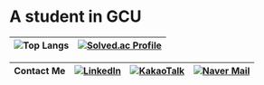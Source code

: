 # A student in GCU
| <center>![Top Langs](https://github-readme-stats.vercel.app/api/top-langs/?username=zero-bean&layout=compact)</center> | <center>[![Solved.ac Profile](http://mazassumnida.wtf/api/v2/generate_badge?boj=rkcjs2020)](https://solved.ac/rkcjs2020/)</center> |
|:---:|:---:|


| Contact Me | [![LinkedIn](https://img.shields.io/badge/LinkedIn-0A66C2?style=for-the-badge&logo=linkedin&logoColor=white)]([https://www.linkedin.com/in/your-linkedin-id](https://www.linkedin.com/in/%EC%98%81%EB%B9%88-%EB%B0%95-b59306376?utm_source=share&utm_campaign=share_via&utm_content=profile&utm_medium=android_app)) | [![KakaoTalk](https://img.shields.io/badge/KakaoTalk-FFCD00?style=for-the-badge&logo=kakaotalk&logoColor=000000)]([https://open.kakao.com/o/your-kakao-link](https://open.kakao.com/o/skGK63Jh)) | [![Naver Mail](https://img.shields.io/badge/Naver%20Mail-03C75A?style=for-the-badge&logo=naver&logoColor=white)](mailto:suplem07@naver.com) |
|:-------------:|:--------------------------------------------------------------------------------------------------------------------------------------------:|:------------------------------------------------------------------------------------------------------------------------------------------------:|:-----------------------------------------------------------------------------------------------------------------------------------------------------:|


